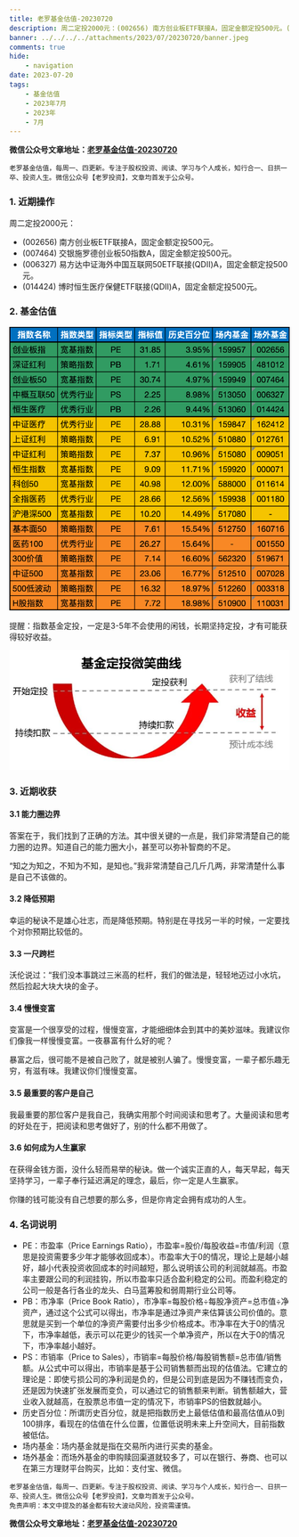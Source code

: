 ```yaml
---
title: 老罗基金估值-20230720
description: 周二定投2000元：(002656) 南方创业板ETF联接A，固定金额定投500元。(007464) 交银施罗德创业板50指数A，固定金额定投500元。(006327) 易方达中证海外中国互联网50ETF联接(QDII)A，固定金额定投500元。(014424) 博时恒生医疗保健ETF联接(QDII)A，固定金额定投500元。
banner: ../../../../attachments/2023/07/20230720/banner.jpeg
comments: true
hide:
    - navigation
date: 2023-07-20
tags:
    - 基金估值
    - 2023年7月
    - 2023年
    - 7月
---
```


__微信公众号文章地址：[老罗基金估值-20230720](https://mp.weixin.qq.com/s/9rUZtof36wrwTQbVeziGHg)__

```
老罗基金估值，每周一、四更新。专注于股权投资、阅读、学习与个人成长，知行合一、日拱一卒、投资人生。微信公众号【老罗投资】，文章均首发于公众号。
```

### 1. 近期操作

周二定投2000元：

+ (002656) 南方创业板ETF联接A，固定金额定投500元。
+ (007464) 交银施罗德创业板50指数A，固定金额定投500元。
+ (006327) 易方达中证海外中国互联网50ETF联接(QDII)A，固定金额定投500元。
+ (014424) 博时恒生医疗保健ETF联接(QDII)A，固定金额定投500元。

### 2. 基金估值

![低估值指数基金(当前估值便宜适合定投)](../../../attachments/2023/07/20230720/1.png)

<p class="smile_curve_notice">
    提醒：指数基金定投，一定是3-5年不会使用的闲钱，长期坚持定投，才有可能获得较好收益。
</p>

![基金定投微笑曲线](../../../assets/images/smile_curve.jpeg)

### 3. 近期收获

#### 3.1 能力圈边界

答案在于，我们找到了正确的方法。其中很关键的一点是，我们非常清楚自己的能力圈的边界。知道自己的能力圈大小，甚至可以弥补智商的不足。

“知之为知之，不知为不知，是知也。”我非常清楚自己几斤几两，非常清楚什么事是自己不该做的。

#### 3.2 降低预期

幸运的秘诀不是雄心壮志，而是降低预期。特别是在寻找另一半的时候，一定要找个对你预期比较低的。

#### 3.3 一尺跨栏

沃伦说过：“我们没本事跳过三米高的栏杆，我们的做法是，轻轻地迈过小水坑，然后捡起大块大块的金子。

#### 3.4 慢慢变富

变富是一个很享受的过程，慢慢变富，才能细细体会到其中的美妙滋味。我建议你们像我一样慢慢变富。一夜暴富有什么好的呢？

暴富之后，很可能不是被自己败了，就是被别人骗了。慢慢变富，一辈子都乐趣无穷，有滋有味。我建议你们慢慢变富。

#### 3.5 最重要的客户是自己

我最重要的那位客户是我自己，我确实用那个时间阅读和思考了。大量阅读和思考的好处在于，把阅读和思考做好了，别的什么都不用做了。

#### 3.6 如何成为人生赢家

在获得金钱方面，没什么轻而易举的秘诀。做一个诚实正直的人，每天早起，每天坚持学习，一辈子奉行延迟满足的理念，最后，你一定是人生赢家。

你赚的钱可能没有自己想要的那么多，但是你肯定会拥有成功的人生。

### 4. 名词说明

+ PE：市盈率（Price Earnings Ratio），市盈率=股价/每股收益=市值/利润（意思是投资需要多少年才能够收回成本）。市盈率大于0的情况，理论上是越小越好，越小代表投资收回成本的时间越短，那么说明该公司的利润就越高。市盈率主要跟公司的利润挂钩，所以市盈率只适合盈利稳定的公司。而盈利稳定的公司一般是各行各业的龙头、白马蓝筹股和弱周期行业公司等。
+ PB：市净率（Price Book Ratio），市净率=每股价格÷每股净资产=总市值÷净资产，通过这个公式可以得出，市净率是通过净资产来估算该公司价值的。意思就是买到一个单位的净资产需要付出多少价格成本。市净率在大于0的情况下，市净率越低，表示可以花更少的钱买一个单净资产，所以在大于0的情况下，市净率越小越好。
+ PS：市销率（Price to Sales），市销率=每股价格/每股销售额=总市值/销售额。从公式中可以得出，市销率是基于公司销售额而出现的估值法。它建立的理论是：即使亏损公司的净利润是负的，但是公司到底是因为不赚钱而变负，还是因为快速扩张发展而变负，可以通过它的销售额来判断。销售额越大，营业收入就越高，在股票总市值一定的情况下，市销率PS的倍数就越小。
+ 历史百分位：所谓历史百分位，就是把指数历史上最低估值和最高估值从0到100排序，看现在的估值在什么位置，位置低说明未来上升空间大，目前指数被低估。
+ 场内基金：场内基金就是指在交易所内进行买卖的基金。
+ 场外基金：而场外基金的申购赎回渠道就较多了，可以在银行、券商、也可以在第三方理财平台购买，比如：支付宝、微信。

```
老罗基金估值，每周一、四更新。专注于股权投资、阅读、学习与个人成长，知行合一、日拱一卒、投资人生。微信公众号【老罗投资】，文章均首发于公众号。
免责声明：本文中提及的基金都有较大波动风险，投资需谨慎。
```

__微信公众号文章地址：[老罗基金估值-20230720](https://mp.weixin.qq.com/s/9rUZtof36wrwTQbVeziGHg)__